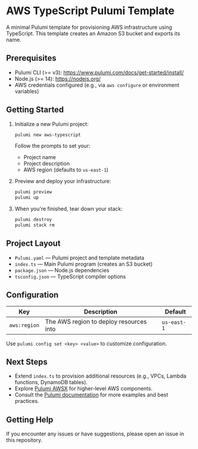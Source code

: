 # AWS TypeScript Pulumi Template

 A minimal Pulumi template for provisioning AWS infrastructure using TypeScript. This template creates an Amazon S3 bucket and exports its name.

 ## Prerequisites

 - Pulumi CLI (>= v3): https://www.pulumi.com/docs/get-started/install/
 - Node.js (>= 14): https://nodejs.org/
 - AWS credentials configured (e.g., via `aws configure` or environment variables)

 ## Getting Started

 1. Initialize a new Pulumi project:

    ```bash
    pulumi new aws-typescript
    ```

    Follow the prompts to set your:
    - Project name
    - Project description
    - AWS region (defaults to `us-east-1`)

 2. Preview and deploy your infrastructure:

    ```bash
    pulumi preview
    pulumi up
    ```

 3. When you're finished, tear down your stack:

    ```bash
    pulumi destroy
    pulumi stack rm
    ```

 ## Project Layout

 - `Pulumi.yaml` — Pulumi project and template metadata
 - `index.ts` — Main Pulumi program (creates an S3 bucket)
 - `package.json` — Node.js dependencies
 - `tsconfig.json` — TypeScript compiler options

 ## Configuration

 | Key           | Description                             | Default     |
 | ------------- | --------------------------------------- | ----------- |
 | `aws:region`  | The AWS region to deploy resources into | `us-east-1` |

 Use `pulumi config set <key> <value>` to customize configuration.

 ## Next Steps

 - Extend `index.ts` to provision additional resources (e.g., VPCs, Lambda functions, DynamoDB tables).
 - Explore [Pulumi AWSX](https://www.pulumi.com/docs/reference/pkg/awsx/) for higher-level AWS components.
 - Consult the [Pulumi documentation](https://www.pulumi.com/docs/) for more examples and best practices.

 ## Getting Help

 If you encounter any issues or have suggestions, please open an issue in this repository.